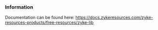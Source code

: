 ### Information

Documentation can be found here: https://docs.zykeresources.com/zyke-resources-products/free-resources/zyke-lib
